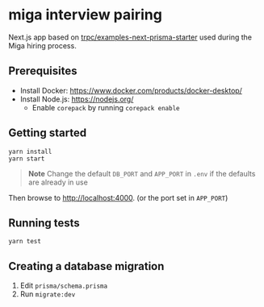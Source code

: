 # miga interview pairing

Next.js app based on [trpc/examples-next-prisma-starter](http://github.com/trpc/examples-next-prisma-starter) used during the Miga hiring process.

## Prerequisites

- Install Docker: https://www.docker.com/products/docker-desktop/
- Install Node.js: https://nodejs.org/
    - Enable `corepack` by running `corepack enable`

## Getting started

```
yarn install
yarn start
```

> **Note**
> Change the default `DB_PORT` and `APP_PORT` in `.env` if the defaults are already in use

Then browse to <http://localhost:4000>. (or the port set in `APP_PORT`)

## Running tests

```
yarn test
```

## Creating a database migration

1. Edit `prisma/schema.prisma`
2. Run `migrate:dev`
